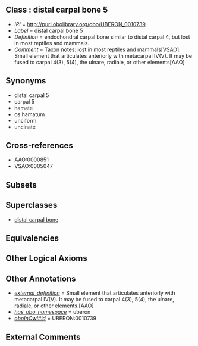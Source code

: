 
## Class : distal carpal bone 5

 * *IRI* = http://purl.obolibrary.org/obo/UBERON_0010739
 * *Label* = distal carpal bone 5
 * *Definition* = endochondral carpal bone similar to distal carpal 4, but lost in most reptiles and mammals.
 * *Comment* = Taxon notes: lost in most reptiles and mammals[VSAO]. Small element that articulates anteriorly with metacarpal IV(V). It may be fused to carpal 4(3), 5(4), the ulnare, radiale, or other elements[AAO]

## Synonyms

 * distal carpal 5
 * carpal 5
 * hamate
 * os hamatum
 * unciform
 * uncinate

## Cross-references

 * AAO:0000851
 * VSAO:0005047

## Subsets


## Superclasses

 * [distal carpal bone](../../UBERON/81/UBERON_0001481.md)

## Equivalencies


## Other Logical Axioms


## Other Annotations

 * *[external_definition](../../UBPROP/01/UBPROP_0000001.md)* = Small element that articulates anteriorly with metacarpal IV(V). It may be fused to carpal 4(3), 5(4), the ulnare, radiale, or other elements.[AAO]
 * *[has_obo_namespace](../../ce/oboInOwl#hasOBONamespace.md)* = uberon
 * *[oboInOwl#id](../../id/oboInOwl#id.md)* = UBERON:0010739

## External Comments

